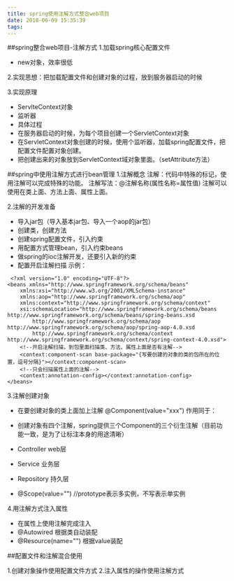 ```yaml
---
title: spring使用注解方式整合web项目
date: 2018-06-09 15:35:39
tags:
---
```

##spring整合web项目-注解方式
1.加载spring核心配置文件

 - new对象，效率很低

2.实现思想：把加载配置文件和创建对象的过程，放到服务器启动的时候

3.实现原理

 - ServlteContext对象
 - 监听器
 - 具体过程
  - 在服务器启动的时候，为每个项目创建一个ServletContext对象
  - 在ServletContext对象创建的时候，使用个监听器，加载spring配置文件，把配置文件配置对象创建。
  - 把创建出来的对象放到ServletContext域对象里面。（setAttribute方法）

<!--more-->
##spring中使用注解方式进行bean管理
1.注解概念
注解：代码中特殊的标记，使用注解可以完成特殊的功能。
注解写法：@注解名称(属性名称=属性值)
注解可以使用在类上面、方法上面、属性上面。

2.注解的开发准备

- 导入jar包（导入基本jar包、导入一个aop的jar包）
- 创建类，创建方法
- 创建spring配置文件，引入约束
 - 用配置方式管理bean，引入约束beans
 - 做spring的ioc注解开发，还要引入新的约束
- 配置开启注解扫描
示例：
```
 <?xml version="1.0" encoding="UTF-8"?>  
<beans xmlns="http://www.springframework.org/schema/beans"  
    xmlns:xsi="http://www.w3.org/2001/XMLSchema-instance"  
    xmlns:aop="http://www.springframework.org/schema/aop"  
    xmlns:context="http://www.springframework.org/schema/context"  
    xsi:schemaLocation="http://www.springframework.org/schema/beans http://www.springframework.org/schema/beans/spring-beans.xsd  
        http://www.springframework.org/schema/aop http://www.springframework.org/schema/aop/spring-aop-4.0.xsd  
        http://www.springframework.org/schema/context http://www.springframework.org/schema/context/spring-context-4.0.xsd"> 
    <!--开启注解扫描，到包里面扫描类、方法、属性上面是否有注解-->
    <context:component-scan base-package="{写要创建的对象的类的包所在的位置，逗号分隔}"></context:component-scan> 
	<!--只会扫描属性上面的注解-->
	<context:annotation-config></context:annotation-config>
</beans>
```
3.注解创建对象
- 在要创建对象的类上面加上注解
@Component(value="xxx")  作用同于：<bean id="xxx" class="..."/>

- 创建对象有四个注解，spring提供三个Component的三个衍生注解（目前功能一致，是为了让标注本身的用途清晰）
 - Controller	web层
 - Service		业务层
 - Repository	持久层


- @Scope(value="")   //prototype表示多实例，不写表示单实例 


4.用注解方式注入属性

 - 在属性上使用注解完成注入
  - @Autowired 根据类自动装配
  - @Resource(name="")  根据value装配 


##配置文件和注解混合使用

1.创建对象操作使用配置文件方式
2.注入属性的操作使用注解方式

















